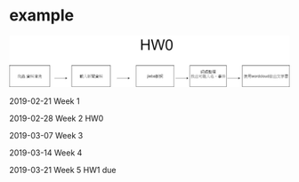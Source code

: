 # example

![image](https://github.com/brilliantdivide/example/blob/master/Untitled%20Diagram.jpg)


2019-02-21 Week 1

2019-02-28 Week 2 HW0


2019-03-07 Week 3

2019-03-14 Week 4

2019-03-21 Week 5 HW1 due


